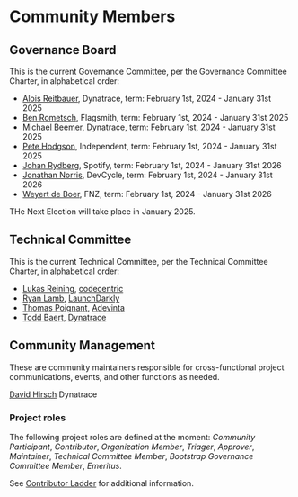 # Community Members

## Governance Board

This is the current Governance Committee, per the Governance Committee Charter, in alphabetical order:

- [Alois Reitbauer](https://github.com/aloisreitbauer), Dynatrace, term: February 1st, 2024 - January 31st 2025
- [Ben Rometsch](https://github.com/dabeeeenster), Flagsmith, term: February 1st, 2024 - January 31st 2025
- [Michael Beemer](https://github.com/beeme1mr), Dynatrace, term: February 1st, 2024 - January 31st 2025
- [Pete Hodgson](https://github.com/moredip), Independent, term: February 1st, 2024 - January 31st 2025
- [Johan Rydberg](https://github.com/jrydberg), Spotify, term: February 1st, 2024 - January 31st 2026
- [Jonathan Norris](https://github.com/jonathannorris), DevCycle, term: February 1st, 2024 - January 31st 2026
- [Weyert de Boer](https://github.com/weyert), FNZ, term: February 1st, 2024 - January 31st 2026

THe Next Election will take place in January 2025.

## Technical Committee

This is the current Technical Committee, per the Technical Committee Charter, in alphabetical order:

- [Lukas Reining](https://github.com/lukas-reining), [codecentric](https://www.codecentric.de/)
- [Ryan Lamb](https://github.com/kinyoklion), [LaunchDarkly](https://github.com/launchdarkly)
- [Thomas Poignant](https://github.com/thomaspoignant), [Adevinta](https://github.com/adevinta)
- [Todd Baert](https://github.com/toddbaert), [Dynatrace](https://github.com/Dynatrace)

## Community Management

These are community maintainers responsible for cross-functional project communications, events, and other functions as needed.

[David Hirsch](https://github.com/DavidPHirsch) Dynatrace

### Project roles

The following project roles are defined at the moment:
_Community Participant_,
_Contributor_,
_Organization Member_,
_Triager_,
_Approver_,
_Maintainer_,
_Technical Committee Member_,
_Bootstrap Governance Committee Member_,
_Emeritus_.

See [Contributor Ladder](./CONTRIBUTOR_LADDER.md) for additional information.










